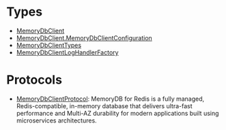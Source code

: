 # Types

  - [MemoryDbClient](/aws-sdk-swift/reference/0.x/AWSMemoryDB/MemoryDbClient)
  - [MemoryDbClient.MemoryDbClientConfiguration](/aws-sdk-swift/reference/0.x/AWSMemoryDB/MemoryDbClient_MemoryDbClientConfiguration)
  - [MemoryDbClientTypes](/aws-sdk-swift/reference/0.x/AWSMemoryDB/MemoryDbClientTypes)
  - [MemoryDbClientLogHandlerFactory](/aws-sdk-swift/reference/0.x/AWSMemoryDB/MemoryDbClientLogHandlerFactory)

# Protocols

  - [MemoryDbClientProtocol](/aws-sdk-swift/reference/0.x/AWSMemoryDB/MemoryDbClientProtocol):
    MemoryDB for Redis is a fully managed, Redis-compatible, in-memory database that delivers ultra-fast performance and Multi-AZ durability for modern applications built using microservices architectures.
